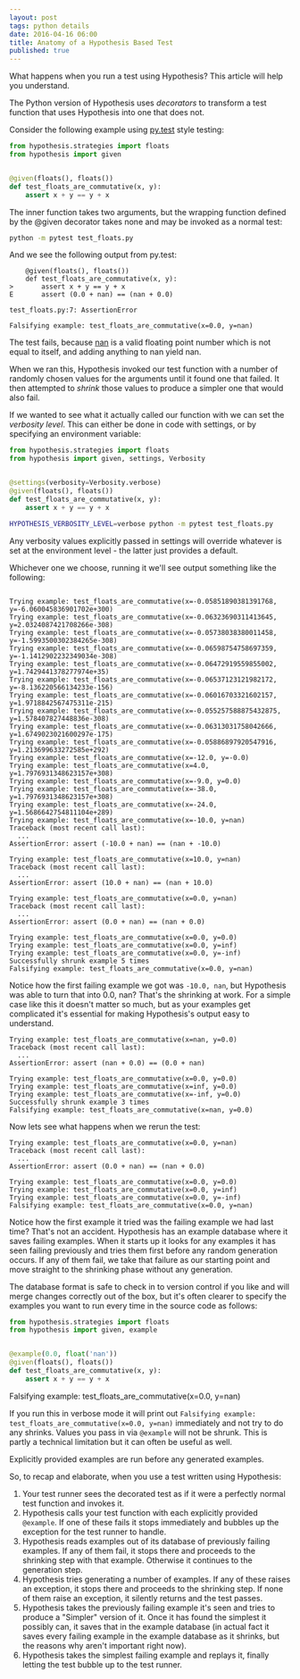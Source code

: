 ```yaml
---
layout: post
tags: python details
date: 2016-04-16 06:00
title: Anatomy of a Hypothesis Based Test
published: true
---
```


What happens when you run a test using Hypothesis? This article will help you understand.

<!--more-->

The Python version of Hypothesis uses *decorators* to transform a test function that
uses Hypothesis into one that does not.

Consider the following example using [py.test](http://pytest.org/latest/) style testing:

```python
from hypothesis.strategies import floats
from hypothesis import given


@given(floats(), floats())
def test_floats_are_commutative(x, y):
    assert x + y == y + x
```

The inner function takes two arguments, but the wrapping function defined by the @given
decorator takes none and may be invoked as a normal test:

```bash
python -m pytest test_floats.py
```

And we see the following output from py.test:

```
    @given(floats(), floats())
    def test_floats_are_commutative(x, y):
>       assert x + y == y + x
E       assert (0.0 + nan) == (nan + 0.0)

test_floats.py:7: AssertionError

Falsifying example: test_floats_are_commutative(x=0.0, y=nan)
```

The test fails, because [nan](https://en.wikipedia.org/wiki/NaN) is a valid floating
point number which is not equal to itself, and adding anything to nan yield nan.

When we ran this, Hypothesis invoked our test function with a number of randomly chosen
values for the arguments until it found one that failed. It then attempted to *shrink*
those values to produce a simpler one that would also fail.

If we wanted to see what it actually called our function with we can set the *verbosity
level*. This can either be done in code with settings, or by specifying an environment
variable:


```python
from hypothesis.strategies import floats
from hypothesis import given, settings, Verbosity


@settings(verbosity=Verbosity.verbose)
@given(floats(), floats())
def test_floats_are_commutative(x, y):
    assert x + y == y + x
```

```bash
HYPOTHESIS_VERBOSITY_LEVEL=verbose python -m pytest test_floats.py
```

Any verbosity values explicitly passed in settings will override whatever is set at
the environment level - the latter just provides a default.

Whichever one we choose, running it we'll see output something like the following:

```

Trying example: test_floats_are_commutative(x=-0.05851890381391768, y=-6.060045836901702e+300)
Trying example: test_floats_are_commutative(x=-0.06323690311413645, y=2.0324087421708266e-308)
Trying example: test_floats_are_commutative(x=-0.05738038380011458, y=-1.5993500302384265e-308)
Trying example: test_floats_are_commutative(x=-0.06598754758697359, y=-1.1412902232349034e-308)
Trying example: test_floats_are_commutative(x=-0.06472919559855002, y=1.7429441378277974e+35)
Trying example: test_floats_are_commutative(x=-0.06537123121982172, y=-8.136220566134233e-156)
Trying example: test_floats_are_commutative(x=-0.06016703321602157, y=1.9718842567475311e-215)
Trying example: test_floats_are_commutative(x=-0.055257588875432875, y=1.578407827448836e-308)
Trying example: test_floats_are_commutative(x=-0.06313031758042666, y=1.6749023021600297e-175)
Trying example: test_floats_are_commutative(x=-0.05886897920547916, y=1.213699633272585e+292)
Trying example: test_floats_are_commutative(x=-12.0, y=-0.0)
Trying example: test_floats_are_commutative(x=4.0, y=1.7976931348623157e+308)
Trying example: test_floats_are_commutative(x=-9.0, y=0.0)
Trying example: test_floats_are_commutative(x=-38.0, y=1.7976931348623157e+308)
Trying example: test_floats_are_commutative(x=-24.0, y=1.5686642754811104e+289)
Trying example: test_floats_are_commutative(x=-10.0, y=nan)
Traceback (most recent call last):
  ...
AssertionError: assert (-10.0 + nan) == (nan + -10.0)

Trying example: test_floats_are_commutative(x=10.0, y=nan)
Traceback (most recent call last):
  ...
AssertionError: assert (10.0 + nan) == (nan + 10.0)

Trying example: test_floats_are_commutative(x=0.0, y=nan)
Traceback (most recent call last):
  ...
AssertionError: assert (0.0 + nan) == (nan + 0.0)

Trying example: test_floats_are_commutative(x=0.0, y=0.0)
Trying example: test_floats_are_commutative(x=0.0, y=inf)
Trying example: test_floats_are_commutative(x=0.0, y=-inf)
Successfully shrunk example 5 times
Falsifying example: test_floats_are_commutative(x=0.0, y=nan)
```

Notice how the first failing example we got was ```-10.0, nan```, but Hypothesis was able
to turn that into 0.0, nan? That's the shrinking at work. For a simple case like this it
doesn't matter so much, but as your examples get complicated it's essential for making
Hypothesis's output easy to understand.


```
Trying example: test_floats_are_commutative(x=nan, y=0.0)
Traceback (most recent call last):
  ...
AssertionError: assert (nan + 0.0) == (0.0 + nan)

Trying example: test_floats_are_commutative(x=0.0, y=0.0)
Trying example: test_floats_are_commutative(x=inf, y=0.0)
Trying example: test_floats_are_commutative(x=-inf, y=0.0)
Successfully shrunk example 3 times
Falsifying example: test_floats_are_commutative(x=nan, y=0.0)
```

Now lets see what happens when we rerun the test:


```
Trying example: test_floats_are_commutative(x=0.0, y=nan)
Traceback (most recent call last):
  ...
AssertionError: assert (0.0 + nan) == (nan + 0.0)

Trying example: test_floats_are_commutative(x=0.0, y=0.0)
Trying example: test_floats_are_commutative(x=0.0, y=inf)
Trying example: test_floats_are_commutative(x=0.0, y=-inf)
Falsifying example: test_floats_are_commutative(x=0.0, y=nan)
```

Notice how the first example it tried was the failing example we had last time? That's
not an accident. Hypothesis has an example database where it saves failing examples.
When it starts up it looks for any examples it has seen failing previously and tries
them first before any random generation occurs. If any of them fail, we take that
failure as our starting point and move straight to the shrinking phase without any
generation.

The database format is safe to check in to version control if you like and will merge
changes correctly out of the box, but it's often clearer to specify the examples you
want to run every time in the source code as follows:


```python
from hypothesis.strategies import floats
from hypothesis import given, example


@example(0.0, float('nan'))
@given(floats(), floats())
def test_floats_are_commutative(x, y):
    assert x + y == y + x
```

Falsifying example: test_floats_are_commutative(x=0.0, y=nan)

If you run this in verbose mode it will print out
```Falsifying example: test_floats_are_commutative(x=0.0, y=nan)``` immediately and
not try to do any shrinks. Values you pass in via ```@example``` will not be shrunk.
This is partly a technical limitation but it can often be useful as well.

Explicitly provided examples are run before any generated examples.

So, to recap and elaborate, when you use a test written using Hypothesis:

1. Your test runner sees the decorated test as if it were a perfectly normal test function
   and invokes it.
2. Hypothesis calls your test function with each explicitly provided ```@example```. If one
   of these fails it stops immediately and bubbles up the exception for the test runner to handle.
3. Hypothesis reads examples out of its database of previously failing examples. If any of them
   fail, it stops there and proceeds to the shrinking step with that example. Otherwise it continues
   to the generation step.
4. Hypothesis tries generating a number of examples. If any of these raises an exception, it stops
   there and proceeds to the shrinking step. If none of them raise an exception, it silently returns
   and the test passes.
5. Hypothesis takes the previously failing example it's seen and tries to produce a "Simpler" version
   of it. Once it has found the simplest it possibly can, it saves that in the example database (in
   actual fact it saves every failing example in the example database as it shrinks, but the reasons
   why aren't important right now).
6. Hypothesis takes the simplest failing example and replays it, finally letting the test bubble up to
   the test runner.
